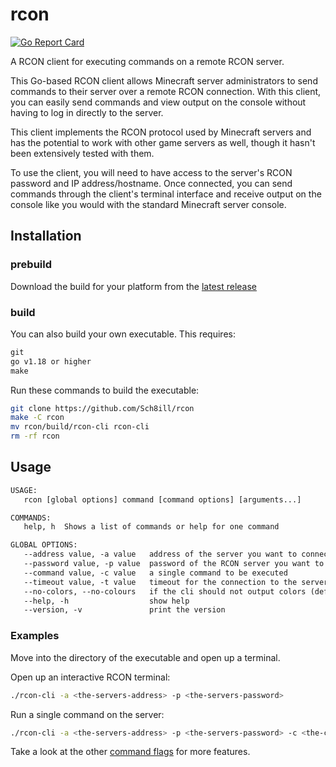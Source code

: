 # rcon

[![Go Report Card](https://goreportcard.com/badge/github.com/sch8ill/rcon)](https://goreportcard.com/report/github.com/sch8ill/rcon)

 A RCON client for executing commands on a remote RCON server.

 This Go-based RCON client allows Minecraft server administrators to send commands to their server over a remote RCON connection. With this client, you can easily send commands and view output on the console without having to log in directly to the server.

 This client implements the RCON protocol used by Minecraft servers and has the potential to work with other game servers as well, though it hasn't been extensively tested with them.

 To use the client, you will need to have access to the server's RCON password and IP address/hostname. Once connected, you can send commands through the client's terminal interface and receive output on the console like you would with the standard Minecraft server console.

 
## Installation

### prebuild

 Download the build for your platform from the [latest release](https://github.com/Sch8ill/rcon/releases/latest "latest release")

### build

 You can also build your own executable.
 This requires:

 ```txt
 git
 go v1.18 or higher
 make
 ```

 Run these commands to build the executable:
 
 ```bash
 git clone https://github.com/Sch8ill/rcon
 make -C rcon
 mv rcon/build/rcon-cli rcon-cli
 rm -rf rcon
 ```

## Usage

 ```txt
 USAGE:
    rcon [global options] command [command options] [arguments...]
 
 COMMANDS:
    help, h  Shows a list of commands or help for one command
 
 GLOBAL OPTIONS:
    --address value, -a value   address of the server you want to connect to (localhost:25575 for example) (default: "localhost")
    --password value, -p value  password of the RCON server you want to connect to (default: "minecraft")
    --command value, -c value   a single command to be executed
    --timeout value, -t value   timeout for the connection to the server (default: 7s)
    --no-colors, --no-colours   if the cli should not output colors (default: false)
    --help, -h                  show help
    --version, -v               print the version
  ```

### Examples

 Move into the directory of the executable and open up a terminal.

 Open up an interactive RCON terminal:

 ```bash
 ./rcon-cli -a <the-servers-address> -p <the-servers-password>
 ```

 Run a single command on the server:

 ```bash
 ./rcon-cli -a <the-servers-address> -p <the-servers-password> -c <the-command-that-shall-be-executed>
 ```

 Take a look at the other [command flags](#usage) for more features.
